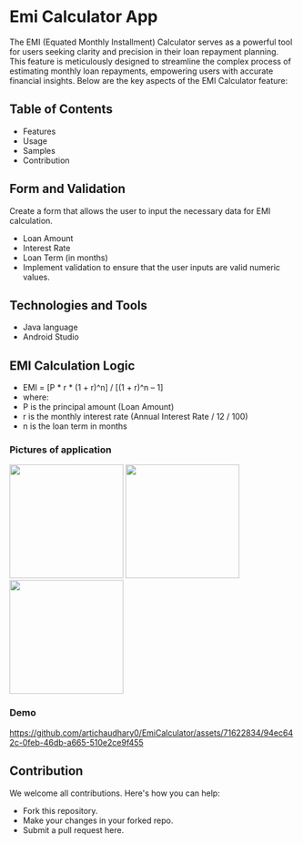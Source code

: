# Emi Calculator App

The EMI (Equated Monthly Installment) Calculator serves as a powerful tool for users seeking clarity and precision in their loan repayment planning.
This feature is meticulously designed to streamline the complex process of estimating monthly loan repayments, empowering users with accurate financial insights. 
Below are the key aspects of the EMI Calculator feature:

## Table of Contents
- Features
- Usage
- Samples
- Contribution

## Form and Validation
Create a form that allows the user to input the necessary data for EMI calculation.
- Loan Amount
- Interest Rate
- Loan Term (in months)
- Implement validation to ensure that the user inputs are valid numeric values.

## Technologies and Tools
- Java language
- Android Studio

##  EMI Calculation Logic
- EMI = [P * r * (1 + r)^n] / [(1 + r)^n – 1]
- where:
- P is the principal amount (Loan Amount)
- r is the monthly interest rate (Annual Interest Rate / 12 / 100)
- n is the loan term in months

### Pictures of application 

<img src="https://github.com/artichaudhary0/MasterCalculatorAndroid/assets/71622834/31305680-3e5e-4bd3-9d29-3e01c47885c6" width="200"/>
<img src="https://github.com/artichaudhary0/MasterCalculatorAndroid/assets/71622834/48a83ece-9a22-44b6-8315-eece16b5e3a1" width="200"/>
<img src="https://github.com/artichaudhary0/MasterCalculatorAndroid/assets/71622834/eab61910-e027-4e7e-8b8e-6d94fa79adbd" width="200"/>

### Demo
https://github.com/artichaudhary0/EmiCalculator/assets/71622834/94ec642c-0feb-46db-a665-510e2ce9f455

## Contribution
We welcome all contributions. Here's how you can help:

- Fork this repository.
- Make your changes in your forked repo.
- Submit a pull request here.
